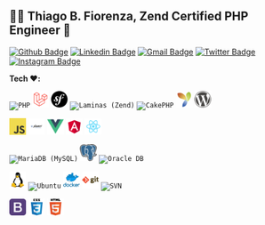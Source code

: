 ## :man_technologist: Thiago B. Fiorenza, Zend Certified PHP Engineer 🚀

[![Github Badge](https://img.shields.io/badge/-Github-000?style=flat-square&logo=Github&logoColor=white&link=https://github.com/thiagobfiorenza)](https://github.com/thiagobfiorenza)
[![Linkedin Badge](https://img.shields.io/badge/-LinkedIn-blue?style=flat-square&logo=Linkedin&logoColor=white&link=https://www.linkedin.com/in/thiagobfiorenza/)](https://www.linkedin.com/in/thiagobfiorenza/)
[![Gmail Badge](https://img.shields.io/badge/-Gmail-c14438?style=flat-square&logo=Gmail&logoColor=white&link=mailto:thiagobfiorenza@gmail.com)](mailto:thiagobfiorenza@gmail.com)
[![Twitter Badge](https://img.shields.io/badge/Twitter-blue?logo=twitter&style=flat-square&link=https://twitter.com/thiagobfiorenza)](https://twitter.com/thiagobfiorenza)
[![Instagram Badge](https://img.shields.io/badge/Instagram-black?logo=instagram&style=flat-square&link=https://instagram.com/thiagobfiorenza)](https://instagram.com/thiagobfiorenza)

**Tech ❤️:**  

<code><img height="30" title="PHP" src="https://www.vectorlogo.zone/logos/php/php-icon.svg"></code>
<code><img height="30" title="Laravel" src="https://raw.githubusercontent.com/github/explore/80688e429a7d4ef2fca1e82350fe8e3517d3494d/topics/laravel/laravel.png"></code>
<code><img height="30" title="Symfony" src="https://raw.githubusercontent.com/github/explore/80688e429a7d4ef2fca1e82350fe8e3517d3494d/topics/symfony/symfony.png"></code>
<code><img height="30" title="Laminas (Zend)" src="https://avatars.githubusercontent.com/u/47865178?s=280&v=4"></code>
<code><img height="30" title="CakePHP" src="https://gvimalanand.files.wordpress.com/2018/04/cake-php-img.png"></code>
<code><img height="30" title="Yii" src="https://raw.githubusercontent.com/github/explore/80688e429a7d4ef2fca1e82350fe8e3517d3494d/topics/yii/yii.png"></code>
<code><img height="30" title="Wordpress" src="https://raw.githubusercontent.com/github/explore/80688e429a7d4ef2fca1e82350fe8e3517d3494d/topics/wordpress/wordpress.png"></code>

<code><img height="30" title="JavaScript" src="https://raw.githubusercontent.com/github/explore/80688e429a7d4ef2fca1e82350fe8e3517d3494d/topics/javascript/javascript.png"></code>
<code><img height="30" title="jQuery" src="https://raw.githubusercontent.com/github/explore/80688e429a7d4ef2fca1e82350fe8e3517d3494d/topics/jquery/jquery.png"></code>
<code><img height="30" title="Vue.js" src="https://raw.githubusercontent.com/github/explore/80688e429a7d4ef2fca1e82350fe8e3517d3494d/topics/vue/vue.png"></code>
<code><img height="30" title="Angular" src="https://raw.githubusercontent.com/github/explore/80688e429a7d4ef2fca1e82350fe8e3517d3494d/topics/angular/angular.png"></code>
<code><img height="30" title="React" src="https://raw.githubusercontent.com/github/explore/80688e429a7d4ef2fca1e82350fe8e3517d3494d/topics/react/react.png"></code>

<code><img height="30" title="MariaDB (MySQL)" src="https://sempreupdate.com.br/wp-content/uploads/2018/03/mariadb-mysql.jpg"></code>
<code><img height="30" title="PostgreSQL" src="https://raw.githubusercontent.com/github/explore/80688e429a7d4ef2fca1e82350fe8e3517d3494d/topics/postgresql/postgresql.png"></code>
<code><img height="30" title="Oracle DB" src="https://images-na.ssl-images-amazon.com/images/I/41QodfboFdL.png"></code>

<code><img height="30" title="Linux" src="https://raw.githubusercontent.com/github/explore/80688e429a7d4ef2fca1e82350fe8e3517d3494d/topics/linux/linux.png"></code>
<code><img height="30" title="Ubuntu" src="https://programadoresbrasil.com.br/wp-content/uploads/2020/04/ubuntu-logo-1200x884.png"></code>
<code><img height="30" title="Docker" src="https://raw.githubusercontent.com/github/explore/80688e429a7d4ef2fca1e82350fe8e3517d3494d/topics/docker/docker.png"></code>
<code><img height="30" title="Git" src="https://raw.githubusercontent.com/github/explore/80688e429a7d4ef2fca1e82350fe8e3517d3494d/topics/git/git.png"></code>
<code><img height="30" title="SVN" src="http://virtx.com.br/wp-content/uploads/2015/03/subversion_logo-384x332-384x330.png"></code>

<code><img height="30" title="Bootstrap" src="https://raw.githubusercontent.com/github/explore/80688e429a7d4ef2fca1e82350fe8e3517d3494d/topics/bootstrap/bootstrap.png"></code>
<code><img height="30" title="CSS3" src="https://raw.githubusercontent.com/github/explore/80688e429a7d4ef2fca1e82350fe8e3517d3494d/topics/css/css.png"></code>
<code><img height="30" title="HTML5" src="https://raw.githubusercontent.com/github/explore/80688e429a7d4ef2fca1e82350fe8e3517d3494d/topics/html/html.png"></code>  
